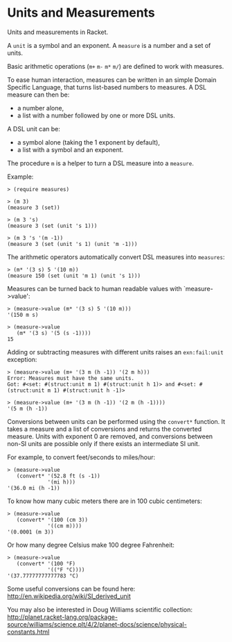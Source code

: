 Units and Measurements
======================

Units and measurements in Racket.

A `unit` is a symbol and an exponent.
A `measure` is a number and a set of units.

Basic arithmetic operations (`m+` `m-` `m*` `m/`) are defined to work with measures.

To ease human interaction, measures can be written in an simple Domain Specific Language, that turns list-based numbers to measures.
A DSL measure can then be:
* a number alone,
* a list with a number followed by one or more DSL units.

A DSL unit can be:
* a symbol alone (taking the 1 exponent by default),
* a list with a symbol and an exponent.

The procedure `m` is a helper to turn a DSL measure into a `measure`.

Example:
```racket
> (require measures)

> (m 3)
(measure 3 (set))

> (m 3 's)
(measure 3 (set (unit 's 1)))

> (m 3 's '(m -1))
(measure 3 (set (unit 's 1) (unit 'm -1)))
```
The arithmetic operators automatically convert DSL measures into `measures`:
```racket
> (m* '(3 s) 5 '(10 m))
(measure 150 (set (unit 'm 1) (unit 's 1)))
```
Measures can be turned back to human readable values with `measure->value':
```racket
> (measure->value (m* '(3 s) 5 '(10 m)))
'(150 m s)

> (measure->value
   (m* '(3 s) '(5 (s -1))))
15
```

Adding or subtracting measures with different units raises an `exn:fail:unit` exception:
```racket
> (measure->value (m+ '(3 m (h -1)) '(2 m h)))
Error: Measures must have the same units.
Got: #<set: #(struct:unit m 1) #(struct:unit h 1)> and #<set: #(struct:unit m 1) #(struct:unit h -1)>

> (measure->value (m+ '(3 m (h -1)) '(2 m (h -1))))
'(5 m (h -1))
```

Conversions between units can be performed using the `convert*` function.
It takes a measure and a list of conversions and returns the converted measure.
Units with exponent 0 are removed, and conversions between non-SI units are possible
only if there exists an intermediate SI unit.

For example, to convert feet/seconds to miles/hour:
```racket
> (measure->value
   (convert* '(52.8 ft (s -1))
             '(mi h)))
'(36.0 mi (h -1))
```
To know how many cubic meters there are in 100 cubic centimeters:
```racket
> (measure->value
   (convert* '(100 (cm 3))
             '((cm m))))
'(0.0001 (m 3))
```
Or how many degree Celsius make 100 degree Fahrenheit:
```racket
> (measure->value
   (convert* '(100 °F)
             '((°F °C))))
'(37.77777777777783 °C)
```

Some useful conversions can be found here:
http://en.wikipedia.org/wiki/SI_derived_unit

You may also be interested in Doug Williams scientific collection:
http://planet.racket-lang.org/package-source/williams/science.plt/4/2/planet-docs/science/physical-constants.html

